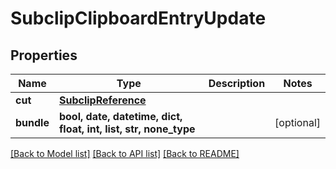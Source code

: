 # SubclipClipboardEntryUpdate


## Properties
Name | Type | Description | Notes
------------ | ------------- | ------------- | -------------
**cut** | [**SubclipReference**](SubclipReference.md) |  | 
**bundle** | **bool, date, datetime, dict, float, int, list, str, none_type** |  | [optional] 

[[Back to Model list]](../#documentation-for-models) [[Back to API list]](../#documentation-for-api-endpoints) [[Back to README]](../)


